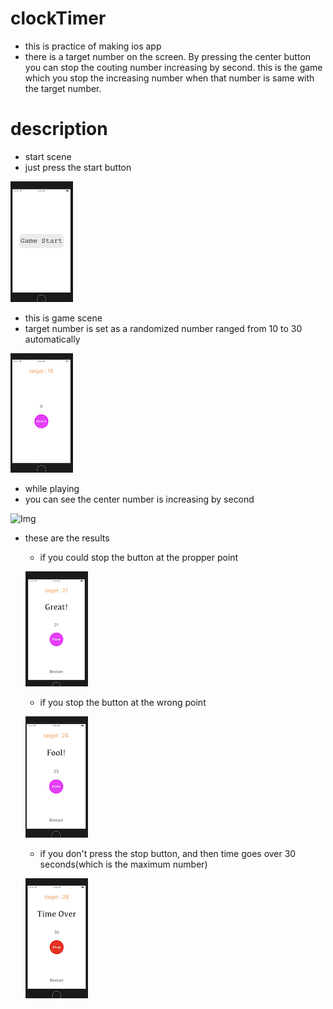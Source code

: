 # clockTimer
- this is practice of making ios app
- there is a target number on the screen. By pressing the center button you can stop the couting number increasing by second. this is the game which you stop the increasing number when that number is same with the target number.

# description
- start scene 
- just press the start button

![Img](image/start.png)

- this is game scene 
- target number is set as a randomized number ranged from 10 to 30 automatically

![Img](image/gamescene.png)

- while playing
- you can see the center number is increasing by second

![Img](image/progress.png)

- these are the results
  - if you could stop the button at the propper point

  ![Img](image/great.png)

  - if you stop the button at the wrong point
  
  ![Img](image/fool.png)
  
  - if you don't press the stop button, and then time goes over 30 seconds(which is the maximum number)
  
  ![Img](image/timeover.png)


